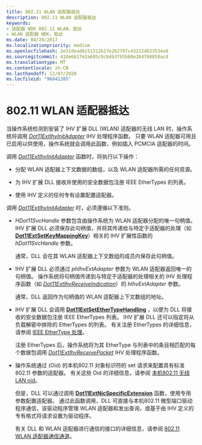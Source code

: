 ```yaml
---
title: 802.11 WLAN 适配器抵达
description: 802.11 WLAN 适配器抵达
keywords:
- 适配器 WDK 802.11 WLAN，抵达
- WLAN 适配器 WDK，抵达
ms.date: 04/20/2017
ms.localizationpriority: medium
ms.openlocfilehash: 2e31dead6c51312b27e282797c43222d623534a9
ms.sourcegitcommit: 418e6617e2a695c9cb4b37b5b60e264760858acd
ms.translationtype: MT
ms.contentlocale: zh-CN
ms.lasthandoff: 12/07/2020
ms.locfileid: "96841205"
---
```

# <a name="80211-wlan-adapter-arrival"></a>802.11 WLAN 适配器抵达




 

当操作系统检测到安装了 IHV 扩展 DLL (WLAN) 适配器的无线 LAN 时，操作系统将调用 [*Dot11ExtIhvInitAdapter*](/windows-hardware/drivers/ddi/wlanihv/nc-wlanihv-dot11extihv_init_adapter) IHV 处理程序函数。 只要 WLAN 适配器可用且已启用以供使用，操作系统就会调用此函数，例如插入 PCMCIA 适配器的时间。

调用 [*Dot11ExtIhvInitAdapter*](/windows-hardware/drivers/ddi/wlanihv/nc-wlanihv-dot11extihv_init_adapter) 函数时，将执行以下操作：

-   分配 WLAN 适配器上下文数据的数组，以及 WLAN 适配器所需的任何资源。

-   为 IHV 扩展 DLL 接收并使用的安全数据包注册 IEEE EtherTypes 的列表。

-   使用 IHV 定义的任何专有设置配置适配器。

调用 [*Dot11ExtIhvInitAdapter*](/windows-hardware/drivers/ddi/wlanihv/nc-wlanihv-dot11extihv_init_adapter) 时，必须遵循以下准则。

-   *HDot11SvcHandle* 参数包含由操作系统为 WLAN 适配器分配的唯一句柄值。 IHV 扩展 DLL 必须保存此句柄值，并将其传递给与特定于适配器的处理（如 [**Dot11ExtSetKeyMappingKey**](/windows-hardware/drivers/ddi/wlanihv/nc-wlanihv-dot11ext_set_key_mapping_key)）相关的 IHV 扩展性函数的 *hDot11SvcHandle* 参数。

    通常，DLL 会在其 WLAN 适配器上下文数组的成员内保存此句柄值。

-   IHV 扩展 DLL 必须通过 *phIhvExtAdapter* 参数为 WLAN 适配器返回唯一的句柄值。 操作系统将句柄值传递到与特定于适配器的处理相关的 IHV 处理程序函数（如 [*Dot11ExtIhvReceiveIndication*](/windows-hardware/drivers/ddi/wlanihv/nc-wlanihv-dot11extihv_receive_indication)）的 *hIhvExtAdapter* 参数。

    通常，DLL 返回作为句柄值的 WLAN 适配器上下文数组的地址。

-   IHV 扩展 DLL 会调用 [**Dot11ExtSetEtherTypeHandling**](/windows-hardware/drivers/ddi/wlanihv/nc-wlanihv-dot11ext_set_ethertype_handling) ，以便为 DLL 将接收的安全数据包注册 IEEE EtherTypes 列表。 IHV 扩展 DLL 还可以指定将从负载解密中排除的 EtherTypes 的列表。 有关注册 EtherTypes 的详细信息，请参阅 [IEEE EtherType 处理](ieee-ethertype-handling.md)。

    注册 EtherTypes 后，操作系统将为其 EtherType 与列表中的条目相匹配的每个数据包调用 [*Dot11ExtIhvReceivePacket*](/windows-hardware/drivers/ddi/wlanihv/nc-wlanihv-dot11extihv_receive_packet) IHV 处理程序函数。

-   操作系统通过 (Oid) 的本机802.11 对象标识符的 set 请求来配置具有标准802.11 参数的适配器。 有关这些 Oid 的详细信息，请参阅 [本机802.11 无线 LAN oid](/previous-versions/windows/hardware/wireless/native-802-11-oids)。

    但是，DLL 可以通过调用 [**Dot11ExtNicSpecificExtension**](/windows-hardware/drivers/ddi/wlanihv/nc-wlanihv-dot11ext_nic_specific_extension) 函数，使用专用参数配置适配器。 通过此函数调用，DLL 可直接与本机802.11 微型端口驱动程序通信，该驱动程序管理 WLAN 适配器和发出查询，或基于由 IHV 定义的专有格式将请求设置为驱动程序。

    有关 DLL 和 WLAN 适配器进行通信的接口的详细信息，请参阅 [802.11 WLAN 适配器通信通道](802-11-wlan-adapter-communication-channel.md)。

 

 
